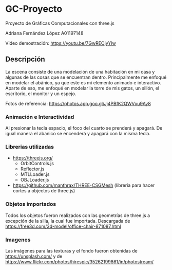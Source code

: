 # GC-Proyecto
Proyecto de Gráficas Computacionales con three.js

Adriana Fernández López A01197148

Video demostración: https://youtu.be/7GwREOjyYlw

## Descripción
La escena consiste de una modelación de una habitación en mi casa y algunas de las cosas que se encuentran dentro. Principalmente me enfoqué en modelar el abánico, ya que este es mi elemento animado e interactivo. Aparte de eso, me enfoqué en modelar la torre de mis gatos, un sillón, el escritorio, el monitor y un espejo.

Fotos de referencia: https://photos.app.goo.gl/Jj4PBfK2QWVxu9Ay8

### Animación e Interactividad
Al presionar la tecla espacio, el foco del cuarto se prenderá y apagará. De igual manera el abanico se encenderá y apagará con la misma tecla.

### Librerias utilizadas
* https://threejs.org/
  *   OrbitControls.js
  *   Reflector.js
  *   MTLLoader.js
  *   OBJLoader.js
* https://github.com/manthrax/THREE-CSGMesh (librería para hacer cortes a objectos de three.js)

### Objetos importados
Todos los objetos fueron realizados con las geometrías de three.js a excepción de la silla, la cual fue importada. Descargada de https://free3d.com/3d-model/office-chair-871087.html

### Imagenes
Las imágenes para las texturas y el fondo fueron obtenidas de https://unsplash.com/ y de https://www.flickr.com/photos/hirespic/35262199861/in/photostream/